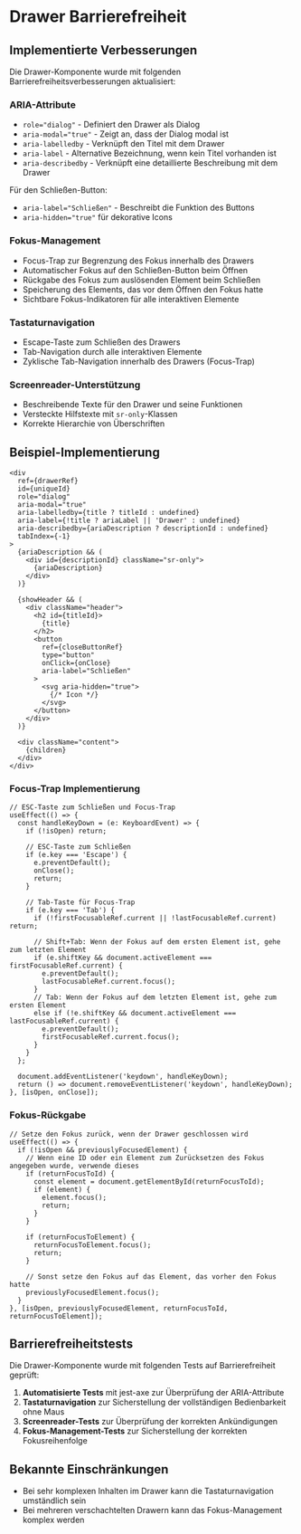# Drawer Barrierefreiheit

## Implementierte Verbesserungen

Die Drawer-Komponente wurde mit folgenden Barrierefreiheitsverbesserungen aktualisiert:

### ARIA-Attribute

- `role="dialog"` - Definiert den Drawer als Dialog
- `aria-modal="true"` - Zeigt an, dass der Dialog modal ist
- `aria-labelledby` - Verknüpft den Titel mit dem Drawer
- `aria-label` - Alternative Bezeichnung, wenn kein Titel vorhanden ist
- `aria-describedby` - Verknüpft eine detaillierte Beschreibung mit dem Drawer

Für den Schließen-Button:
- `aria-label="Schließen"` - Beschreibt die Funktion des Buttons
- `aria-hidden="true"` für dekorative Icons

### Fokus-Management

- Focus-Trap zur Begrenzung des Fokus innerhalb des Drawers
- Automatischer Fokus auf den Schließen-Button beim Öffnen
- Rückgabe des Fokus zum auslösenden Element beim Schließen
- Speicherung des Elements, das vor dem Öffnen den Fokus hatte
- Sichtbare Fokus-Indikatoren für alle interaktiven Elemente

### Tastaturnavigation

- Escape-Taste zum Schließen des Drawers
- Tab-Navigation durch alle interaktiven Elemente
- Zyklische Tab-Navigation innerhalb des Drawers (Focus-Trap)

### Screenreader-Unterstützung

- Beschreibende Texte für den Drawer und seine Funktionen
- Versteckte Hilfstexte mit `sr-only`-Klassen
- Korrekte Hierarchie von Überschriften

## Beispiel-Implementierung

```tsx
<div
  ref={drawerRef}
  id={uniqueId}
  role="dialog"
  aria-modal="true"
  aria-labelledby={title ? titleId : undefined}
  aria-label={!title ? ariaLabel || 'Drawer' : undefined}
  aria-describedby={ariaDescription ? descriptionId : undefined}
  tabIndex={-1}
>
  {ariaDescription && (
    <div id={descriptionId} className="sr-only">
      {ariaDescription}
    </div>
  )}
  
  {showHeader && (
    <div className="header">
      <h2 id={titleId}>
        {title}
      </h2>
      <button
        ref={closeButtonRef}
        type="button"
        onClick={onClose}
        aria-label="Schließen"
      >
        <svg aria-hidden="true">
          {/* Icon */}
        </svg>
      </button>
    </div>
  )}
  
  <div className="content">
    {children}
  </div>
</div>
```

### Focus-Trap Implementierung

```tsx
// ESC-Taste zum Schließen und Focus-Trap
useEffect(() => {
  const handleKeyDown = (e: KeyboardEvent) => {
    if (!isOpen) return;
    
    // ESC-Taste zum Schließen
    if (e.key === 'Escape') {
      e.preventDefault();
      onClose();
      return;
    }
    
    // Tab-Taste für Focus-Trap
    if (e.key === 'Tab') {
      if (!firstFocusableRef.current || !lastFocusableRef.current) return;
      
      // Shift+Tab: Wenn der Fokus auf dem ersten Element ist, gehe zum letzten Element
      if (e.shiftKey && document.activeElement === firstFocusableRef.current) {
        e.preventDefault();
        lastFocusableRef.current.focus();
      }
      // Tab: Wenn der Fokus auf dem letzten Element ist, gehe zum ersten Element
      else if (!e.shiftKey && document.activeElement === lastFocusableRef.current) {
        e.preventDefault();
        firstFocusableRef.current.focus();
      }
    }
  };
  
  document.addEventListener('keydown', handleKeyDown);
  return () => document.removeEventListener('keydown', handleKeyDown);
}, [isOpen, onClose]);
```

### Fokus-Rückgabe

```tsx
// Setze den Fokus zurück, wenn der Drawer geschlossen wird
useEffect(() => {
  if (!isOpen && previouslyFocusedElement) {
    // Wenn eine ID oder ein Element zum Zurücksetzen des Fokus angegeben wurde, verwende dieses
    if (returnFocusToId) {
      const element = document.getElementById(returnFocusToId);
      if (element) {
        element.focus();
        return;
      }
    }
    
    if (returnFocusToElement) {
      returnFocusToElement.focus();
      return;
    }
    
    // Sonst setze den Fokus auf das Element, das vorher den Fokus hatte
    previouslyFocusedElement.focus();
  }
}, [isOpen, previouslyFocusedElement, returnFocusToId, returnFocusToElement]);
```

## Barrierefreiheitstests

Die Drawer-Komponente wurde mit folgenden Tests auf Barrierefreiheit geprüft:

1. **Automatisierte Tests** mit jest-axe zur Überprüfung der ARIA-Attribute
2. **Tastaturnavigation** zur Sicherstellung der vollständigen Bedienbarkeit ohne Maus
3. **Screenreader-Tests** zur Überprüfung der korrekten Ankündigungen
4. **Fokus-Management-Tests** zur Sicherstellung der korrekten Fokusreihenfolge

## Bekannte Einschränkungen

- Bei sehr komplexen Inhalten im Drawer kann die Tastaturnavigation umständlich sein
- Bei mehreren verschachtelten Drawern kann das Fokus-Management komplex werden